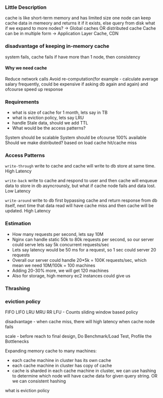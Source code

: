 ### Little Description

cache is like short-term memory and has limited size
one node can keep cache data in memeory and returns it if it exists, else query from disk
what if we expand to more nodes? -> Global caches OR distributed cache
Cache can be in multiple form -> Application Layer Cache, CDN

### disadvantage of keeping in-memory cache
system fails, cache fails
if have more than 1 node, then consistency

#### Why we need cache

Reduce network calls
Avoid re-computation(for example - calculate average salary frequently, could be expensive if asking db again and again) and ofcourse speed up response

### Requirements

- what is size of cache for 1 month, lets say in TB
- what is eviction policy, lets say LRU
- handle Stale data, should we add TTL
- What would be the access patterns?

System should be scalable
System should be ofcourse 100% available
Should we make distributed? based on load
cache hit/cache miss

### Access Patterns

`write-through`
write to cache and cache will write to db store at same time. High Latency

`write-back`
write to cache and respond to user and then cache will enqueue data to store in db asyncrounsly, but what if cache node fails and data lost. Low Latency

`write-around`
write to db first bypassing cache and return response from db itself, next time that data read will have cache miss and then cache will be updated. High Latency

### Estimation
- How many requests per second, lets say 10M 
- Nginx can handle static 50k to 80k requests per second, so our server could serve lets say 5k concurrent requests/sec
- Lets say latency would be 50 ms for a request, so 1 sec could server 20 requests
- Overall our server could handle 20*5k = 100K requests/sec, which mean we need 10M/100k = 100 machines
- Adding 20-30% more, we will get 120 machines
- Also for storage, high memory ec2 instances could give us 

### Thrashing

### eviction policy
FIFO
LIFO
LRU
MRU
RR
LFU - Counts
sliding window based policy

disadvantage - 
 when cache miss, there will high latency
 when cache node fails

scale - before reach to final design, Do Benchmark/Load Test, Profile the Bottlenecks

Expanding memory cache to many machines:
  - each cache machine in cluster has its own cache
  - each cache machine in cluster has copy of cache
  - cache is sharded in each cache machine in cluster, we can use hashing to determine which node will have cache data for given query string. OR we can consistent hashing

what is eviction policy